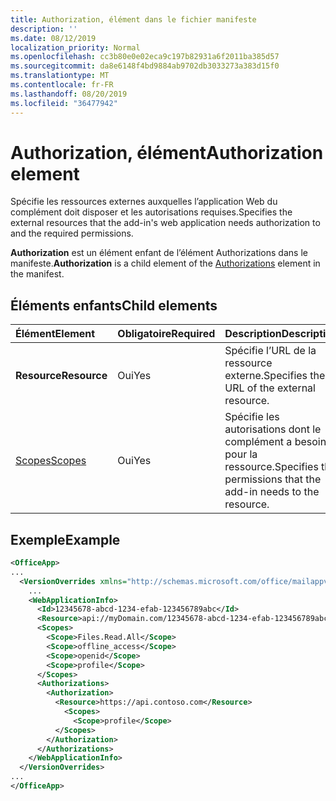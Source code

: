 ```yaml
---
title: Authorization, élément dans le fichier manifeste
description: ''
ms.date: 08/12/2019
localization_priority: Normal
ms.openlocfilehash: cc3b80e0e02eca9c197b82931a6f2011ba385d57
ms.sourcegitcommit: da8e6148f4bd9884ab9702db3033273a383d15f0
ms.translationtype: MT
ms.contentlocale: fr-FR
ms.lasthandoff: 08/20/2019
ms.locfileid: "36477942"
---
```

# <a name="authorization-element"></a><span data-ttu-id="d19d3-102">Authorization, élément</span><span class="sxs-lookup"><span data-stu-id="d19d3-102">Authorization element</span></span>

<span data-ttu-id="d19d3-103">Spécifie les ressources externes auxquelles l’application Web du complément doit disposer et les autorisations requises.</span><span class="sxs-lookup"><span data-stu-id="d19d3-103">Specifies the external resources that the add-in's web application needs authorization to and the required permissions.</span></span>

<span data-ttu-id="d19d3-104">**Authorization** est un élément enfant de [](authorizations.md) l’élément Authorizations dans le manifeste.</span><span class="sxs-lookup"><span data-stu-id="d19d3-104">**Authorization** is a child element of the [Authorizations](authorizations.md) element in the manifest.</span></span>

## <a name="child-elements"></a><span data-ttu-id="d19d3-105">Éléments enfants</span><span class="sxs-lookup"><span data-stu-id="d19d3-105">Child elements</span></span>

|  <span data-ttu-id="d19d3-106">Élément</span><span class="sxs-lookup"><span data-stu-id="d19d3-106">Element</span></span> |  <span data-ttu-id="d19d3-107">Obligatoire</span><span class="sxs-lookup"><span data-stu-id="d19d3-107">Required</span></span>  |  <span data-ttu-id="d19d3-108">Description</span><span class="sxs-lookup"><span data-stu-id="d19d3-108">Description</span></span>  |
|:-----|:-----|:-----|
|  <span data-ttu-id="d19d3-109">**Resource**</span><span class="sxs-lookup"><span data-stu-id="d19d3-109">**Resource**</span></span>  |  <span data-ttu-id="d19d3-110">Oui</span><span class="sxs-lookup"><span data-stu-id="d19d3-110">Yes</span></span>   |  <span data-ttu-id="d19d3-111">Spécifie l’URL de la ressource externe.</span><span class="sxs-lookup"><span data-stu-id="d19d3-111">Specifies the URL of the external resource.</span></span>|
|  [<span data-ttu-id="d19d3-112">Scopes</span><span class="sxs-lookup"><span data-stu-id="d19d3-112">Scopes</span></span>](scopes.md)                |  <span data-ttu-id="d19d3-113">Oui</span><span class="sxs-lookup"><span data-stu-id="d19d3-113">Yes</span></span>  |  <span data-ttu-id="d19d3-114">Spécifie les autorisations dont le complément a besoin pour la ressource.</span><span class="sxs-lookup"><span data-stu-id="d19d3-114">Specifies the permissions that the add-in needs to the resource.</span></span>  |

## <a name="example"></a><span data-ttu-id="d19d3-115">Exemple</span><span class="sxs-lookup"><span data-stu-id="d19d3-115">Example</span></span>

```xml
<OfficeApp>
...
  <VersionOverrides xmlns="http://schemas.microsoft.com/office/mailappversionoverrides" xsi:type="VersionOverridesV1_0">
    ...
    <WebApplicationInfo>
      <Id>12345678-abcd-1234-efab-123456789abc</Id>
      <Resource>api://myDomain.com/12345678-abcd-1234-efab-123456789abc</Resource>
      <Scopes>
        <Scope>Files.Read.All</Scope>
        <Scope>offline_access</Scope>
        <Scope>openid</Scope>
        <Scope>profile</Scope>
      </Scopes>
      <Authorizations>
        <Authorization>
          <Resource>https://api.contoso.com</Resource>
            <Scopes>
              <Scope>profile</Scope>
          </Scopes>
        </Authorization>
      </Authorizations>
    </WebApplicationInfo>
  </VersionOverrides>
...
</OfficeApp>
```
